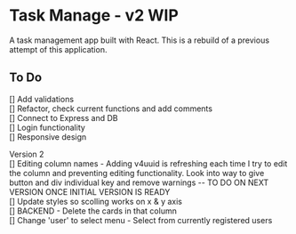 # Task Manage - v2 WIP

A task management app built with React. This is a rebuild of a previous attempt of this application.  

## To Do
[] Add validations  
[] Refactor, check current functions and add comments  
[] Connect to Express and DB  
[] Login functionality  
[] Responsive design  

Version 2  
[] Editing column names - Adding v4uuid is refreshing each time I try to edit the column and preventing editing functionality. Look into way to give button and div individual key and remove warnings -- TO DO ON NEXT VERSION ONCE INITIAL VERSION IS READY  
[] Update styles so scolling works on x & y axis  
[] BACKEND - Delete the cards in that column  
[] Change 'user' to select menu - Select from currently registered users  